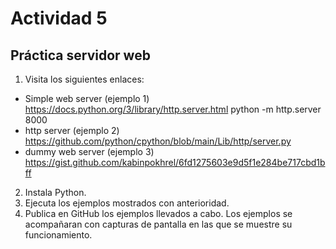 # Actividad 5 
## Práctica servidor web
1. Visita los siguientes enlaces:
- Simple web server (ejemplo 1)
https://docs.python.org/3/library/http.server.html
python -m http.server 8000
- http server (ejemplo 2)
https://github.com/python/cpython/blob/main/Lib/http/server.py
- dummy web server (ejemplo 3)
https://gist.github.com/kabinpokhrel/6fd1275603e9d5f1e284be717cbd1bff


2. Instala Python.
3. Ejecuta los ejemplos mostrados con anterioridad.
4. Publica en GitHub los ejemplos llevados a cabo. Los ejemplos se acompañaran con capturas de pantalla en las que se muestre su funcionamiento.
